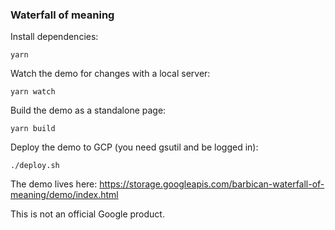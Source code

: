 ### Waterfall of meaning

Install dependencies:

```
yarn
```

Watch the demo for changes with a local server:

```
yarn watch
```

Build the demo as a standalone page:

```
yarn build
```

Deploy the demo to GCP (you need gsutil and be logged in):

```
./deploy.sh
```

The demo lives here: https://storage.googleapis.com/barbican-waterfall-of-meaning/demo/index.html

This is not an official Google product.